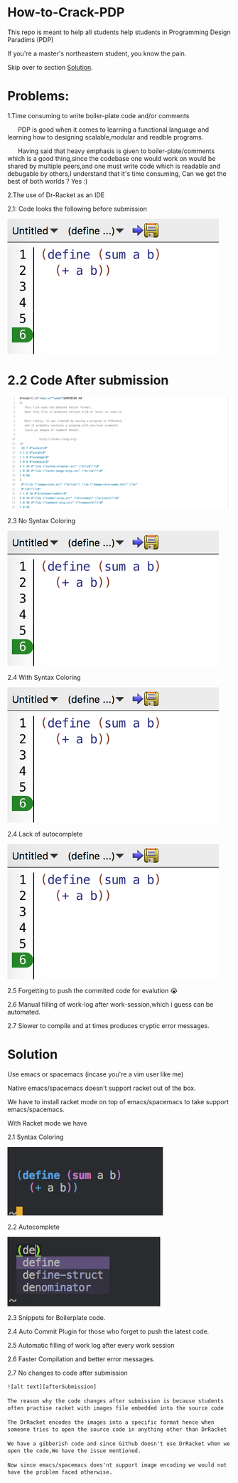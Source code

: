 # How-to-Crack-PDP
This repo is meant to help all students help students in Programming Design Paradims (PDP)

If you're a master's northeastern student, you know the pain.

Skip over to section [Solution](#Solution).

# Problems:

1.Time consuming to write boiler-plate code and/or comments

&nbsp;&nbsp;&nbsp;&nbsp;&nbsp;&nbsp;PDP is good when it comes to learning a functional language and learning how to designing scalable,modular and readble programs.

&nbsp;&nbsp;&nbsp;&nbsp;&nbsp;&nbsp;Having said that heavy emphasis is given to boiler-plate/comments which is a good thing,since the codebase one would work on would be shared by multiple peers,and one must write code which is readable and debugable by others,I understand that it's time consuming, Can we get the best of both worlds ? Yes :) 

2.The use of Dr-Racket as an IDE

2.1: Code looks the following before submission

![alt text][beforeSubmission]

# <a name="After Submission"></a>2.2 Code After submission

![alt text][afterSubmission]

2.3 No Syntax Coloring

![alt text][nosyntaxHighlihting]

2.4 With Syntax Coloring

![alt text][nosyntaxHighlihting]

2.4 Lack of autocomplete

![alt text][nosyntaxHighlihting]

2.5 Forgetting to push the commited code for evalution :sob:

2.6 Manual filling of work-log after work-session,which i guess can be automated.

2.7 Slower to compile and at times produces cryptic error messages.

# <a name="Solution"></a>Solution

Use emacs or spacemacs (incase you're a vim user like me)

Native emacs/spacemacs doesn't support racket out of the box.

We have to install racket mode on top of emacs/spacemacs to take support emacs/spacemacs.

With Racket mode we have 

2.1 Syntax Coloring

![alt text][withsyntaxHighlihting]

2.2 Autocomplete

![alt text][autoComplete]

2.3 Snippets for Boilerplate code.

2.4 Auto Commit Plugin for those who forget to push the latest code.

2.5 Automatic filling of work log after every work session

2.6 Faster Compilation and better error messages.

2.7 No changes to code after submission 

    ![alt text][afterSubmission]

    The reason why the code changes after submission is because students often practise racket with images file embedded into the source code

    The DrRacket encodes the images into a specific format hence when someone tries to open the source code in anything other than DrRacket

    We have a gibberish code and since Github doesn't use DrRacket when we open the code,We have the issue mentioned.

    Now since emacs/spacemacs does'nt support image encoding we would not have the problem faced otherwise.

[beforeSubmission]: https://github.com/aravind-kumar/How-to-Crack-PDP/blob/master/images/no%20syntax%20coloring.png

[afterSubmission]:  https://github.com/aravind-kumar/How-to-Crack-PDP/blob/master/images/after%20submission.png

[autoComplete]: https://github.com/aravind-kumar/How-to-Crack-PDP/blob/master/images/Autocomplete_new.png

[nosyntaxHighlihting]: https://github.com/aravind-kumar/How-to-Crack-PDP/blob/master/images/no%20syntax%20coloring.png
 
[withsyntaxHighlihting]: https://github.com/aravind-kumar/How-to-Crack-PDP/blob/master/images/syntax%20coloring.png
 



